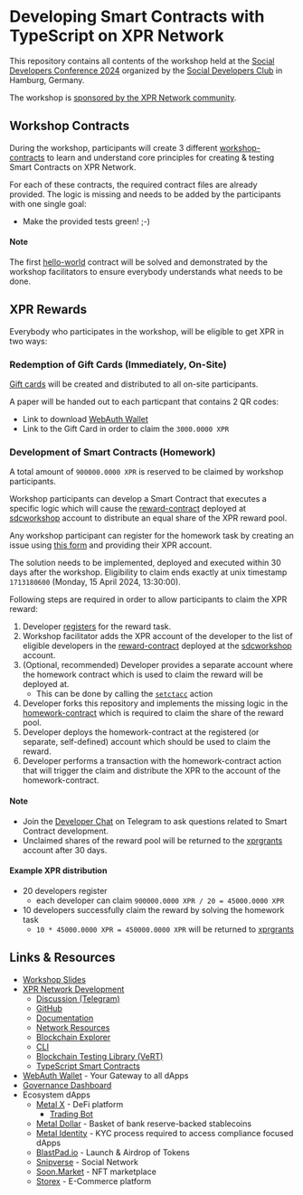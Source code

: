 # Developing Smart Contracts with TypeScript on XPR Network
This repository contains all contents of the workshop held at the [Social Developers Conference 2024](https://www.eventbrite.com/e/social-developers-conference-2024-tickets-780940292437) organized by the [Social Developers Club](https://socialdevelopersclub.de) in Hamburg, Germany.

The workshop is [sponsored by the XPR Network community](https://gov.xprnetwork.org/communities/6/proposals/65c25d8e86e4fa65cc393740).

## Workshop Contracts
During the workshop, participants will create 3 different [workshop-contracts](./workshop-contracts) to learn and understand core principles for creating & testing Smart Contracts on XPR Network.

For each of these contracts, the required contract files are already provided. The logic is missing and needs to be added by the participants with one single goal:
- Make the provided tests green! ;-)

#### Note
The first [hello-world](./workshop-contracts/0-hello-world) contract will be solved and demonstrated by the workshop facilitators to ensure everybody understands what needs to be done.

## XPR Rewards
Everybody who participates in the workshop, will be eligible to get XPR in two ways:

### Redemption of Gift Cards (Immediately, On-Site)
[Gift cards](https://metalx.com/news/virtual-crypto-gift-card) will be created and distributed to all on-site participants.

A paper will be handed out to each particpant that contains 2 QR codes:
- Link to download [WebAuth Wallet](https://wauth.co)
- Link to the Gift Card in order to claim the `3000.0000 XPR`

### Development of Smart Contracts (Homework)
A total amount of `900000.0000 XPR` is reserved to be claimed by workshop participants.

Workshop participants can develop a Smart Contract that executes a specific logic which will cause the [reward-contract](./reward-contract) deployed at [sdcworkshop](https://explorer.xprnetwork.org/account/sdcworkshop?loadContract=true&tab=Tables&limit=100) account to distribute an equal share of the XPR reward pool.

Any workshop participant can register for the homework task by creating an issue using [this form](../../issues/new?assignees=marc0olo&labels=registration&projects=&template=register-for-reward.yaml&title=%5BREGISTER%5D%3A+<xpr+account>) and providing their XPR account.

The solution needs to be implemented, deployed and executed within 30 days after the workshop. Eligibility to claim ends exactly at unix timestamp `1713180600` (Monday, 15 April 2024, 13:30:00).

Following steps are required in order to allow participants to claim the XPR reward:
1. Developer [registers](../../issues/new?assignees=marc0olo&labels=registration&projects=&template=register-for-reward.yaml&title=%5BREGISTER%5D%3A+<xpr+account>) for the reward task.
1. Workshop facilitator adds the XPR account of the developer to the list of eligible developers in the [reward-contract](./reward-contract) deployed at the [sdcworkshop](https://explorer.xprnetwork.org/account/sdcworkshop?loadContract=true&tab=Tables&limit=100) account.
1. (Optional, recommended) Developer provides a separate account where the homework contract which is used to claim the reward will be deployed at.
    - This can be done by calling the [`setctacc`](https://explorer.xprnetwork.org/account/sdcworkshop?loadContract=true&tab=Actions&limit=100&action=setctacc) action
1. Developer forks this repository and implements the missing logic in the [homework-contract](./homework-contract) which is required to claim the share of the reward pool.
1. Developer deploys the homework-contract at the registered (or separate, self-defined) account which should be used to claim the reward.
1. Developer performs a transaction with the homework-contract action that will trigger the claim and distribute the XPR to the account of the homework-contract.

#### Note
- Join the [Developer Chat](https://t.me/XPRNetwork/935158) on Telegram to ask questions related to Smart Contract development.
- Unclaimed shares of the reward pool will be returned to the [xprgrants](https://explorer.xprnetwork.org/account/xprgrants) account after 30 days.

#### Example XPR distribution
- 20 developers register
    - each developer can claim `900000.0000 XPR / 20 = 45000.0000 XPR`
- 10 developers successfully claim the reward by solving the homework task
    - `10 * 45000.0000 XPR = 450000.0000 XPR` will be returned to [xprgrants](https://explorer.xprnetwork.org/account/xprgrants)

## Links & Resources
- [Workshop Slides](.slides/20240316_sc-development-typescript-xpr-network.pdf)
- [XPR Network Development](https://xprnetwork.org)
    - [Discussion (Telegram)](https://t.me/XPRNetwork/935158)
    - [GitHub](https://github.com/XPRNetwork)
    - [Documentation](https://docs.xprnetwork.org/introduction/overview.html)
    - [Network Resources](https://resources.xprnetwork.org/storage)
    - [Blockchain Explorer](https://explorer.xprnetwork.org/)
    - [CLI](https://github.com/XPRNetwork/proton-cli)
    - [Blockchain Testing Library (VeRT)](https://github.com/XPRNetwork/vert)
    - [TypeScript Smart Contracts](https://github.com/XPRNetwork/ts-smart-contracts)
- [WebAuth Wallet](https://wauth.co) - Your Gateway to all dApps
- [Governance Dashboard](https://gov.xprnetwork.org)
- Ecosystem dApps
    - [Metal X](https://metalx.com) - DeFi platform
        - [Trading Bot](https://github.com/XPRNetwork/dex-bot)
    - [Metal Dollar](https://dollar.metalx.com) - Basket of bank reserve-backed stablecoins
    - [Metal Identity](https://identity.metallicus.com) - KYC process required to access compliance focused dApps
    - [BlastPad.io](https://snipverse.com) - Launch & Airdrop of Tokens
    - [Snipverse](https://snipverse.com) - Social Network
    - [Soon.Market](https://soon.market) - NFT marketplace
    - [Storex](https://storex.io) - E-Commerce platform